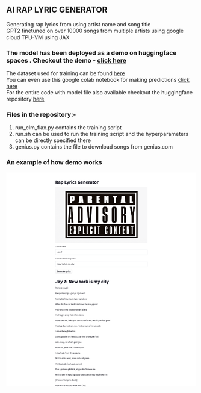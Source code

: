 
## AI RAP LYRIC GENERATOR

Generating rap lyrics from using artist name and song title <br/>
GPT2 finetuned on over 10000 songs from multiple artists using google cloud TPU-VM using JAX<br/>
### The model has been deployed as a demo on huggingface spaces . Checkout the demo - [click here](https://huggingface.co/spaces/Shankhdhar/Rap-Lyric-generator)<br/>
The dataset used for training can be found [here](https://huggingface.co/datasets/Cropinky/rap_lyrics_english/tree/main) <br/>
You can even use this google colab notebook for making predictions [click here](https://colab.research.google.com/drive/1aibR06TrFGnt-TPmyIRDD2-8eT7PU5Kl#scrollTo=rgE3QbiTFIMQ)<br/>
For the entire code with model file also available checkout the huggingface repository [here](https://huggingface.co/flax-community/gpt2-rap-lyric-generator/tree/main)<br/>

### Files in the repository:-<br/>
1) run_clm_flax.py contains the training script<br/>
2) run.sh can be used to run the training script and the hyperparameters can be directly specified there<br/>
3) genius.py contains the file to download songs from genius.com<br/>

### An example of how demo works <br/>
![alt text](https://github.com/AnantShankhdhar/AI-Rap-Lyric-Generator/blob/main/rap-image.png)<br/>
